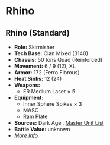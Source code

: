 # Rhino 

## Rhino (Standard) 

- **Role:** Skirmisher 
- **Tech Base:** Clan Mixed (3140) 
- **Chassis:** 50 tons Quad (Reinforced) 
- **Movement:** 6 / 9 (12), XL 
- **Armor:** 172 (Ferro Fibrous) 
- **Heat Sinks:** 12 (24) 
- **Weapons:** 
  - ER Medium Laser × 5 
- **Equipment:** 
  - Inner Sphere Spikes × 3 
  - MASC 
  - Ram Plate 
- **Sources:** Dark Age , [Master Unit List](http://masterunitlist.info/Unit/Details/7883) 
- **Battle Value:** unknown 
- [*More Info*](rhino/rhino_standard.md) 

